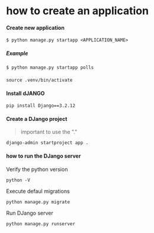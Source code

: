 # how to create an application

#### Create new application
```
$ python manage.py startapp <APPLICATION_NAME>
```

##### Example
```
$ python manage.py startapp polls
```

####
```
source .venv/bin/activate
```

#### Install dJANGO
```
pip install Django==3.2.12
```

#### Create a DJango project
> important to use the "."
```
django-admin startproject app .
```

#### how to run the DJango server
Verify the python version
```
python -V
```

Execute defaul migrations
```
python manage.py migrate
```

Run DJango server
```
python manage.py runserver
```
